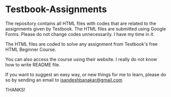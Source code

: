 # Testbook-Assignments
The repository contains all HTML files with codes that are related to the assignments given by Testbook.
The HTML files are submitted using Google Forms. Please do not change codes unnecessarily. I have my time in it.

The HTML files are coded to solve any assignment from Testbook's free HTML Beginner Course.

You can also access the course using their website. I really do not know how to write README file.

If you want to suggest an easy way, or new things for me to learn, please do so by sending an email to isandeshbanakar@gmail.com

THANKS!

